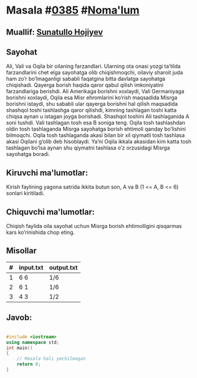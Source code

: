 
<h1>Masala #<a href="https://robocontest.uz/tasks/0385">0385</a> #<a href="https://robocontest.uz/tasks?category=1">Noma'lum</a></h1>
<h2> Muallif: <a href="https://robocontest.uz/profile/sunnat">Sunatullo Hojiyev</a></h2>
<h2>Sayohat</h2>
<p>Ali, Vali va Oqila bir oilaning farzandlari. Ularning ota onasi yozgi ta’tilda farzandlarini chet elga sayohatga olib chiqishmoqchi, oilaviy sharoit juda ham zo’r bo’lmaganligi sababli faqatgina bitta davlatga sayohatga chiqishadi. Qayerga borish haqida qaror qabul qilish imkoniyatini farzandlariga berishdi. Ali Amerikaga borishni xoxlaydi, Vali Germaniyaga borishni xoxlaydi, Oqila esa Misr ehromlarini ko’rish maqsadida Misrga borishni istaydi, shu sababli ular qayerga borishni hal qilish maqsadida shashqol toshi tashlashga qaror qilishdi, kimning tashlagan toshi katta chiqsa aynan u istagan joyga borishadi.
Shashqol toshini Ali tashlaganida A soni tushdi. Vali tashlagan tosh esa B soniga teng. Oqila tosh tashlashdan oldin tosh tashlaganda Misrga sayohatga borish ehtimoli qanday bo’lishini bilmoqchi. Oqila tosh tashlaganda akasi bilan bir xil qiymatli tosh tashlasa akasi Oqilani g’olib deb hisoblaydi. Ya’ni Oqila ikkala akasidan kim katta tosh tashlagan bo’lsa aynan shu qiymatni tashlasa o’z orzusidagi Misrga sayohatga boradi.</p>
<h2>Kiruvchi ma'lumotlar:</h2>
<p>Kirish faylining yagona satrida ikkita butun son, A va B (1 <= A, B <= 6) sonlari kiritiladi.</p>
<h2>Chiquvchi ma'lumotlar:</h2>
<p>Chiqish faylida oila sayohat uchun Misrga borish ehtimolligini qisqarmas kars ko’rinishida chop eting.</p>
<h2>Misollar</h2>
<table>
    <thead>
        <tr>
            <th>#</th>
            <th>input.txt</th>
            <th>output.txt</th>
        </tr>
    </thead>
    <tbody>
            <tr>
                <td>1</td>
                <td>6 6</td>
                <td>1/6</td>
            </tr>
            <tr>
                <td>2</td>
                <td>6 1</td>
                <td>1/6</td>
            </tr>
            <tr>
                <td>3</td>
                <td>4 3</td>
                <td>1/2</td>
            </tr>
    </tbody>
    </table>
    
<h2>Javob:</h2>

######
```cpp
#include <iostream>
using namespace std;
int main()
{
    // Masala hali yechilmagan
    return 0;
}
```
